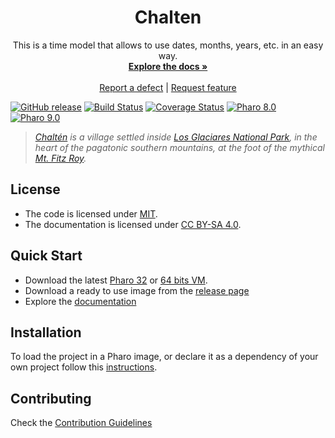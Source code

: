 <p align="center">
 <h1 align="center">Chalten</h1>
  <p align="center">
    This is a time model that allows to use dates, months, years, etc. in an easy way.
    <br>
    <a href="docs/"><strong>Explore the docs »</strong></a>
    <br>
    <br>
    <a href="https://github.com/ba-st/Chalten/issues/new?labels=Type%3A+Defect">Report a defect</a>
    |
    <a href="https://github.com/ba-st/Chalten/issues/new?labels=Type%3A+Feature">Request feature</a>
  </p>
</p>

[![GitHub release](https://img.shields.io/github/release/ba-st/Chalten.svg)](https://github.com/ba-st/Chalten/releases/latest)
[![Build Status](https://github.com/ba-st/Chalten/workflows/loading-groups/badge.svg?branch=release-candidate)](https://github.com/ba-st/Chalten/actions?query=workflow%3ABaselineGroups)
[![Coverage Status](https://codecov.io/github/ba-st/Chalten/coverage.svg?branch=release-candidate)](https://codecov.io/gh/ba-st/Chalten/branch/release-candidate)
[![Pharo 8.0](https://img.shields.io/badge/Pharo-8.0-informational)](https://pharo.org)
[![Pharo 9.0](https://img.shields.io/badge/Pharo-9.0-informational)](https://pharo.org)

> *[Chaltén](https://www.elchalten.com) is a village settled inside [Los Glaciares National Park](https://en.wikipedia.org/wiki/Los_Glaciares_National_Park), in the heart of the pagatonic southern mountains, at the foot of the mythical [Mt. Fitz Roy](https://en.wikipedia.org/wiki/Fitz_Roy).*

## License
- The code is licensed under [MIT](LICENSE).
- The documentation is licensed under [CC BY-SA 4.0](http://creativecommons.org/licenses/by-sa/4.0/).

## Quick Start

- Download the latest [Pharo 32](https://get.pharo.org/) or [64 bits VM](https://get.pharo.org/64/).
- Download a ready to use image from the [release page](https://github.com/ba-st/Chalten/releases/latest)
- Explore the [documentation](docs/)

## Installation

To load the project in a Pharo image, or declare it as a dependency of your own project follow this [instructions](docs/Installation.md).

## Contributing

Check the [Contribution Guidelines](CONTRIBUTING.md)
